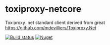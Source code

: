 # toxiproxy-netcore
Toxiproxy .net standard client derived from great https://github.com/mdevilliers/Toxiproxy.Net

[![Build status](https://ci.appveyor.com/api/projects/status/oo4itc80kxt5koqw?svg=true)](https://ci.appveyor.com/project/adospace/toxiproxy-netcore) [![Nuget](https://img.shields.io/nuget/v/ToxiproxyNetCore.svg)](https://www.nuget.org/packages/ToxiproxyNetCore)
